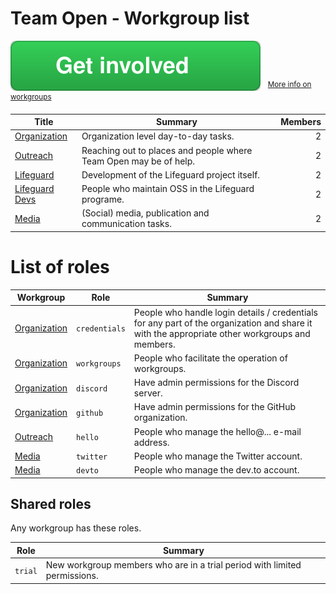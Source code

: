<!-- GENERATED FILE, DON'T EDIT -->
# Team Open - Workgroup list

[![Get involved](get-involved.svg)](https://github.com/teamopen-dev/workgroups/issues/new?template=wg-0-join-leave.md&title=Would%20like%20to%20join)
&nbsp; <sup>[More info on workgroups](ABOUT.md)</sup>

Title | Summary | Members
--- | --- | ---:
[Organization][wg-organization]|Organization level day-to-day tasks.|2
[Outreach][wg-outreach]|Reaching out to places and people where Team Open may be of help.|2
[Lifeguard][wg-lifeguard]|Development of the Lifeguard project itself.|2
[Lifeguard Devs][wg-lifeguard-devs]|People who maintain OSS in the Lifeguard programe.|2
[Media][wg-media]|(Social) media, publication and communication tasks.|2

# List of roles

Workgroup | Role | Summary
--- | --- | ---
[Organization][wg-organization]|`credentials`|People who handle login details / credentials for any part of the organization and share it with the appropriate other workgroups and members.
[Organization][wg-organization]|`workgroups`|People who facilitate the operation of workgroups.
[Organization][wg-organization]|`discord`|Have admin permissions for the Discord server.
[Organization][wg-organization]|`github`|Have admin permissions for the GitHub organization.
[Outreach][wg-outreach]|`hello`|People who manage the hello@... e-mail address.
[Media][wg-media]|`twitter`|People who manage the Twitter account.
[Media][wg-media]|`devto`|People who manage the dev.to account.

## Shared roles

Any workgroup has these roles.

Role | Summary
--- | ---
`trial`|New workgroup members who are in a trial period with limited permissions.


[wg-organization]: /workgroups/wg-organization.md
[wg-outreach]: /workgroups/wg-outreach.md
[wg-lifeguard]: /workgroups/wg-lifeguard.md
[wg-lifeguard-devs]: /workgroups/wg-lifeguard-devs.md
[wg-media]: /workgroups/wg-media.md
